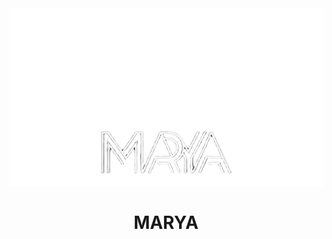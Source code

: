 <div align="center">
  <img width:100px; height:100px; src="marya's logo png.png">
  <h1>MARYA</h1>
</div>
